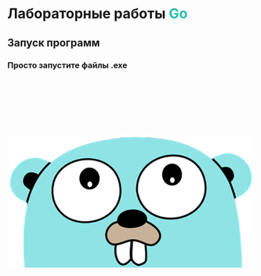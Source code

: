 # Лабораторные работы <span style="color:#29BEB0;">Go</span>

## Запуск программ

### Просто запустите файлы .exe

<br><br>
<br><br>
<br><br>

![go_picture](./go_picture.png)